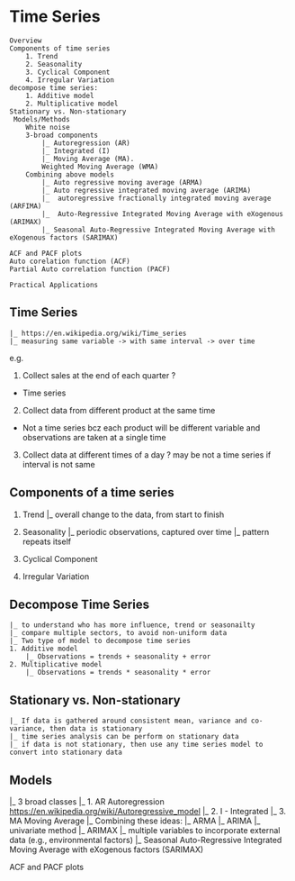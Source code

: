 # Time Series
```
Overview
Components of time series
    1. Trend
    2. Seasonality
    3. Cyclical Component
    4. Irregular Variation
decompose time series:
    1. Additive model
    2. Multiplicative model 
Stationary vs. Non-stationary
 Models/Methods
    White noise
    3-broad components
        |_ Autoregression (AR)
        |_ Integrated (I)
        |_ Moving Average (MA).
        Weighted Moving Average (WMA)
    Combining above models
        |_ Auto regressive moving average (ARMA)
        |_ Auto regressive integrated moving average (ARIMA)
        |_  autoregressive fractionally integrated moving average (ARFIMA)
        |_  Auto-Regressive Integrated Moving Average with eXogenous (ARIMAX)
        |_ Seasonal Auto-Regressive Integrated Moving Average with eXogenous factors (SARIMAX)
    
ACF and PACF plots
Auto corelation function (ACF)
Partial Auto correlation function (PACF)

Practical Applications
```

## Time Series
    |_ https://en.wikipedia.org/wiki/Time_series
    |_ measuring same variable -> with same interval -> over time
    
e.g. 
1. Collect sales at the end of each quarter ?
- Time series
2. Collect data from different product at the same time
- Not a time series bcz each product will be different variable and observations are taken at a single time
3. Collect data at different times of a day ? may be not a time series if interval is not same

## Components of a time series
1. Trend
    |_ overall change to the data, from start to finish

2. Seasonality
    |_ periodic observations, captured over time
    |_ pattern repeats itself

3. Cyclical Component

4. Irregular Variation



## Decompose Time Series
    |_ to understand who has more influence, trend or seasonailty
    |_ compare multiple sectors, to avoid non-uniform data
    |_ Two type of model to decompose time series
    1. Additive model
        |_ Observations = trends + seasonality + error
    2. Multiplicative model 
        |_ Observations = trends * seasonality * error
    
## Stationary vs. Non-stationary
    |_ If data is gathered around consistent mean, variance and co-variance, then data is stationary
    |_ time series analysis can be perform on stationary data
    |_ if data is not stationary, then use any time series model to convert into stationary data

## Models
|_ 3 broad classes 
    |_ 1. AR Autoregression
        https://en.wikipedia.org/wiki/Autoregressive_model
    |_ 2. I - Integrated
    |_ 3. MA Moving Average
|_ Combining these ideas:
    |_ ARMA
    |_ ARIMA
        |_  univariate method
    |_ ARIMAX
        |_  multiple variables to incorporate external data (e.g., environmental factors)
    |_ Seasonal Auto-Regressive Integrated Moving Average with eXogenous factors (SARIMAX)

    
ACF and PACF plots

